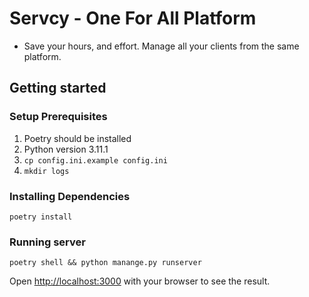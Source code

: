 # Servcy - One For All Platform

- Save your hours, and effort. Manage all your clients from the same platform.

## Getting started

### Setup Prerequisites

1. Poetry should be installed
2. Python version 3.11.1
3. `cp config.ini.example config.ini`
4. `mkdir logs`

### Installing Dependencies

```
poetry install
```

### Running server

```
poetry shell && python manange.py runserver
```

Open [http://localhost:3000](http://localhost:3000) with your browser to see the result.

